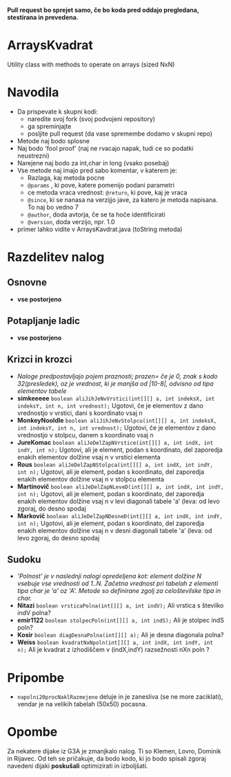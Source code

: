 **Pull request bo sprejet samo, če bo koda pred oddajo pregledana, stestirana in prevedena.**

ArraysKvadrat
=============

Utility class with methods to operate on arrays (sized NxN)

# Navodila
  - Da prispevate k skupni kodi:
    - naredite svoj fork (svoj podvojeni repository)
    - ga spreminjajte
    - posljite pull request (da vase spremembe dodamo v skupni repo)
  - Metode naj bodo splosne
  - Naj bodo 'fool proof' (naj ne rvacajo napak, tudi ce so podatki neustrezni)
  - Narejene naj bodo za int,char in long (vsako posebaj) 
  - Vse metode naj imajo pred sabo komentar, v katerem je:
    - Razlaga, kaj metoda pocne
    - `@params` , ki pove, katere pomenijo podani parametri
    - ce metoda vraca vrednost: `@return`, ki pove, kaj je vraca
    - `@since`, ki se nanasa na verzijjo jave, za katero je metoda napisana. To naj bo vedno 7
    - `@author`, doda avtorja, če se ta hoče identificirati
    - `@version`, doda verzijo, npr. 1.0
  - primer lahko vidite v ArraysKavdrat.java (toString metoda)

# Razdelitev nalog
## Osnovne
  - **vse postorjeno**

## Potapljanje ladic
  - **vse postorjeno**

## Krizci in krozci
  - *Naloge predpostavljajo pojem praznosti; prazen= če je 0, znak s kodo 32(presledek), oz je vrednost, ki je manjša od |10-8|, odvisno od tipa elementov tabele*
  - **simkeeeee** `boolean aliJihJeNvVrstici(int[][] a, int indeksX, int indeksY, int n, int vrednost);` Ugotovi, če je elementov z dano vrednostjo v vrstici, dani s koordinato vsaj n
  - **MonkeyNooldle** `boolean aliJihJeNvStolpcu(int[][] a, int indeksX, int indeksY, int n, int vrednost);` Ugotovi, če je elementov z dano vrednostjo v stolpcu, danem s koordinato vsaj n
  - **JureKomac** `boolean aliJeDelZapNVrstice(int[][] a, int indX, int indY, int n);` Ugotovi, ali je element, podan s koordinato, del zaporedja enakih elementov dolžine vsaj n v vrstici elementa
  - **Rous** `boolean aliJeDelZapNStolpca(int[][] a, int indX, int indY, int n);` Ugotovi, ali je element, podan s koordinato, del zaporedja enakih elementov dolžine vsaj n v stolpcu elementa
  - **Martinovič** `boolean aliJeDelZapNLeveD(int[][] a, int indX, int indY, int n);` Ugotovi, ali je element, podan s koordinato, del zaporedja enakih elementov dolžine vsaj n v levi diagonali tabele 'a’ (leva: od levo zgoraj, do desno spodaj
  - **Markovič** `boolean aliJeDelZapNDesneD(int[][] a, int indX, int indY, int n);` Ugotovi, ali je element, podan s koordinato, del zaporedja enakih elementov dolžine vsaj n v desni diagonali tabele 'a’ (leva: od levo zgoraj, do desno spodaj

## Sudoku
  - *'Polnost' je v naslednji nalogi opredeljena kot: element dolžine N vsebuje vse vrednosti od 1..N. Začetna vrednost pri tabelah z elementi tipa char je 'a' oz 'A'. Metode so definirane zgolj za celoštevilske tipa in char.* 
  - **Nitazi** `boolean vrsticaPolna(int[][] a, int indV);` Ali vrstica s številko indV polna?
  - **emir1122** `boolean stolpecPoln(int[][] a, int indS);` Ali je stolpec indS poln?
  - **Kosir** `boolean diagDesnaPolna(int[][] a);` Ali je desna diagonala polna?
  - **Weiss** `boolean kvadratNxNpoln(int[][] a, int indX, int indY, int n);` Ali je kvadrat z izhodiščem v (indX,indY) razsežnosti nXn poln ?

# Pripombe
  - `napolni20procNaklRazmejeno` deluje in je zanesliva (se ne more zaciklati), vendar je na velikih tabelah (50x50) pocasna. 

# Opombe

Za nekatere dijake iz G3A je zmanjkalo nalog. Ti so Klemen, Lovro, Dominik in Rijavec. Od teh se pričakuje, da bodo kodo, ki jo bodo spisali zgoraj navedeni dijaki **poskušali** optimizirati in izboljšati.
